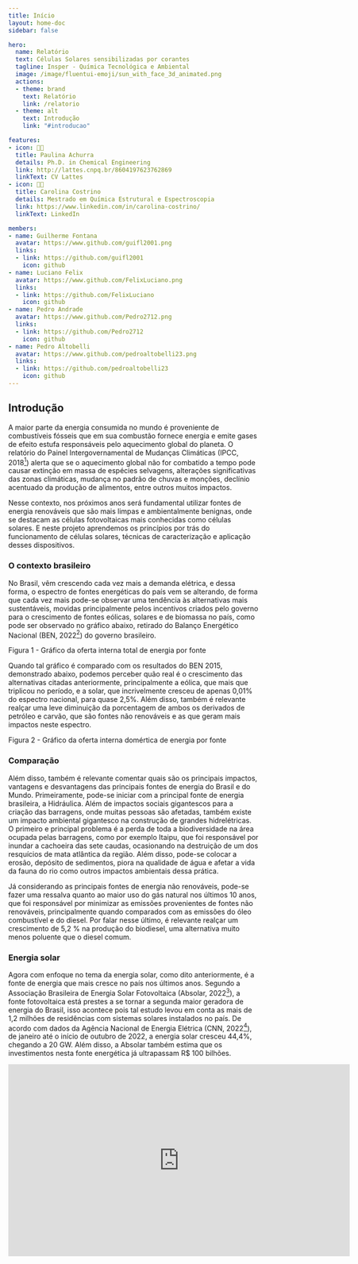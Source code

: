 ```yaml
---
title: Início
layout: home-doc
sidebar: false

hero:
  name: Relatório
  text: Células Solares sensibilizadas por corantes
  tagline: Insper - Química Tecnológica e Ambiental
  image: /image/fluentui-emoji/sun_with_face_3d_animated.png
  actions:
  - theme: brand
    text: Relatório
    link: /relatorio
  - theme: alt
    text: Introdução
    link: "#introducao"

features:
- icon: 👩‍🔬
  title: Paulina Achurra
  details: Ph.D. in Chemical Engineering
  link: http://lattes.cnpq.br/8604197623762869
  linkText: CV Lattes
- icon: 👩‍🔬
  title: Carolina Costrino
  details: Mestrado em Química Estrutural e Espectroscopia
  link: https://www.linkedin.com/in/carolina-costrino/
  linkText: LinkedIn

members:
- name: Guilherme Fontana
  avatar: https://www.github.com/guifl2001.png
  links:
  - link: https://github.com/guifl2001
    icon: github
- name: Luciano Felix
  avatar: https://www.github.com/FelixLuciano.png
  links:
  - link: https://github.com/FelixLuciano
    icon: github
- name: Pedro Andrade
  avatar: https://www.github.com/Pedro2712.png
  links:
  - link: https://github.com/Pedro2712
    icon: github
- name: Pedro Altobelli
  avatar: https://www.github.com/pedroaltobelli23.png
  links:
  - link: https://github.com/pedroaltobelli23
    icon: github
---
```



## Introdução

A maior parte da energia consumida no mundo é proveniente de combustíveis fósseis que
em sua combustão fornece energia e emite gases de efeito estufa responsáveis pelo
aquecimento global do planeta. O relatório do Painel Intergovernamental de Mudanças
Climáticas (IPCC, 2018[^1]) alerta que se o aquecimento global não for
combatido a tempo pode causar extinção em massa de espécies selvagens, alterações
significativas das zonas climáticas, mudança no padrão de chuvas e monções, declínio
acentuado da produção de alimentos, entre outros muitos impactos.

Nesse contexto, nos próximos anos será fundamental utilizar fontes de energia renováveis
que são mais limpas e ambientalmente benignas, onde se destacam as células fotovoltaicas
mais conhecidas como células solares. E neste projeto aprendemos os princípios por trás
do funcionamento de células solares, técnicas de caracterização e aplicação desses dispositivos.

### O contexto brasileiro

No Brasil, vêm crescendo cada vez mais a demanda elétrica, e dessa forma, o espectro de
fontes energéticas do país vem se alterando, de forma que cada vez mais pode-se observar
uma tendência às alternativas mais sustentáveis, movidas principalmente pelos incentivos
criados pelo governo para o crescimento de fontes eólicas, solares e de biomassa no país, como
pode ser observado no gráfico abaixo, retirado do Balanço Energético Nacional (BEN, 2022[^2]) do
governo brasileiro.

<ImgZoom src="/image/oferta-interna-total-de-energia-por-fonte.png" alt="Gráfico da oferta interna total de energia por fonte">
    Figura 1 - Gráfico da oferta interna total de energia por fonte
</ImgZoom>

Quando tal gráfico é comparado com os resultados do BEN 2015, demonstrado abaixo, podemos
perceber quão real é o crescimento das alternativas citadas anteriormente, principalmente a
eólica, que mais que triplicou no período, e a solar, que incrivelmente cresceu de apenas
0,01% do espectro nacional, para quase 2,5%. Além disso, também é relevante realçar uma
leve diminuição da porcentagem de ambos os derivados de petróleo e carvão, que são fontes
não renováveis e as que geram mais impactos neste espectro.

<ImgZoom src="/image/oferta-interna-domestica-de-energia-por-fonte.png" alt="Gráfico da oferta interna domértica de energia por fonte">
    Figura 2 - Gráfico da oferta interna domértica de energia por fonte
</ImgZoom>

### Comparação

Além disso, também é relevante comentar quais são os principais impactos, vantagens e
desvantagens das principais fontes de energia do Brasil e do Mundo. Primeiramente,
pode-se iniciar com a principal fonte de energia brasileira, a Hidráulica. Além de
impactos sociais gigantescos para a criação das barragens, onde muitas pessoas são
afetadas, também existe um impacto ambiental gigantesco na construção de grandes
hidrelétricas. O primeiro e principal problema é a perda de toda a biodiversidade na
área ocupada pelas barragens, como por exemplo Itaipu, que foi responsável por inundar
a cachoeira das sete caudas, ocasionando na destruição de um dos resquícios de mata
atlântica da região. Além disso, pode-se colocar a erosão, depósito de sedimentos,
piora na qualidade de água e afetar a vida da fauna do rio como outros impactos
ambientais dessa prática.

Já considerando as principais fontes de energia não renováveis, pode-se fazer uma
ressalva quanto ao maior uso do gás natural nos últimos 10 anos, que foi responsável
por minimizar as emissões provenientes de fontes não renováveis, principalmente quando
comparados com as emissões do óleo combustível e do diesel. Por falar nesse último, é
relevante realçar um crescimento de 5,2 % na produção do biodiesel, uma alternativa
muito menos poluente que o diesel comum.

### Energia solar

Agora com enfoque no tema da energia solar, como dito anteriormente, é a fonte de energia
que mais cresce no país nos últimos anos. Segundo a Associação Brasileira de Energia Solar
Fotovoltaica (Absolar, 2022[^3]), a fonte fotovoltaica está prestes a se tornar a segunda maior
geradora de energia do Brasil, isso acontece pois tal estudo levou em conta as mais de
1,2 milhões de residências com sistemas solares instalados no país. De acordo com dados da
Agência Nacional de Energia Elétrica (CNN, 2022[^4]), de janeiro até o início de outubro de 2022,
a energia solar cresceu 44,4%, chegando a 20 GW. Além disso, a Absolar também estima que os
investimentos nesta fonte energética já ultrapassam R$ 100 bilhões.

<iframe width="688" height="387" src="https://www.youtube.com/embed/L_q6LRgKpTw" title="Como as células solares funcionam?" frameborder="0" allow="accelerometer; autoplay; clipboard-write; encrypted-media; gyroscope; picture-in-picture" allowfullscreen />

Apesar de suas vantagens, existem certas ressalvas que devem ser consideradas quanto à
energia solar, como pode ser observado por todo o estado da Califórnia, nos Estados Unidos.
De acordo com uma matéria do Los Angeles Times (Rachel Kisela, 2022[^5]), a solução
californiana para seu consumo energético via painéis solares, que foi implementada há 20
anos atrás, começou a gerar seus primeiros grandes desafios agora que a vida útil de seus
painéis acabou e de acordo com a matéria, muitos desses painéis agora estão sendo descartados
em aterros sanitários, se tornando um grande problema ambiental para toda a Califórnia, já
que esses produtos são responsáveis por possíveis contaminações por metais pesados, como o
chumbo, selênio e cádmio. A reportagem ainda cita Sam Vanderhoof, especialista da indústria
solar, que admite que apenas 1 em 10 painéis solares são reciclados. Dessa forma, é importante
ressaltar, que se o Brasil não se preocupar com o problema do descarte atualmente, os impactos
serão gigantescos e o que parecia uma solução a curto prazo, pode se tornar um problema, caso
negligenciado.

### Células Solares sensibilizadas por corantes

Para o projeto do grupo, será realizado a montagem de células solares de $TiO_2$ sensibilizado por
corante. “O funcionamento de uma célula solar baseia-se no efeito fotovoltaico que ocorre em
materiais semicondutores. Um semicondutor caracteriza-se pela presença de elétrons com energias
distintas na banda de valência (BV) e na banda de condução (BC), entre essas duas bandas existe
uma banda proibida de energia ou bandgap(BG).” ( J.S. Agnaldo, J.B.V. Bastos, J.C. Cressoni e G.M.
Viswanathan, 2005).

<iframe width="688" height="387" src="https://www.youtube.com/embed/g1TfQ9rypHI" title="Como as células solares funcionam?" frameborder="0" allow="accelerometer; autoplay; clipboard-write; encrypted-media; gyroscope; picture-in-picture" allowfullscreen />

No caso do projeto do grupo, a célula solar é constituída por um fotoanodo, um contra eletrodo e
um eletrólito líquido entre os eletrodos. O primeiro é preparado a partir da disposição de uma
camada de TiO2 nanocristalino sob um vidro com filme condutor transparente com flúor (FTO-fluorine
doped tin oxide). Esse filme é então sensibilizado pelo corante. Já o contra eletrodo é preparado
através da deposição de uma fina camada de platina na superfície desse vidro condutor. Ambos são
então unidos e selados com um termoplástico, onde então é inserido uma solução de eletrólito
líquido com íons de I3-/ I- a partir de pequenos orifícios feitos no contra eletrodo.

<ImgZoom src="/image/celulas-solares.jpg" alt="Células Solares Sensibilizadas por corantes">
    Figura 3 - Células Solares Sensibilizadas por corantes
</ImgZoom>

Para entender melhor como funciona a conversão de luz em eletricidade, é relevante citar o estudo
CÉLULAS SOLARES SENSIBILIZADAS POR CORANTES NATURAIS: UM EXPERIMENTO INTRODUTÓRIO SOBRE ENERGIA
RENOVÁVEL PARA ALUNOS DE GRADUAÇÃO" (Gabriela G. Sonai, Maurício A. Melo Jr., Julia H. B. Nunes,
Jackson D. Megiatto Jr. e Ana F. Nogueira, 2015).

"O princípio básico de funcionamento de uma DSSC é similar ao processo de conversão de energia
realizado pelas plantas na fotossíntese, que também envolve a absorção da luz solar por um corante,
a clorofila. Na DSSC sob iluminação, o corante absorve luz (Eq. 1), e no estado excitado é capaz de
transferir elétrons para a banda de condução (BC) do $TiO_2$ (Eq. 2).

Excitação do corante (1): $D$ + Luz \rightarrow $D^*$

Injeção de elétrons (2):  $D^* + TiO_2 \rightarrow D^+ + e^-$ (BC do $TiO_2$)

"O corante oxidado é então regenerado através de sua redução pelos íons iodeto (I-) que juntamente
com os íons triiodeto ($I_3^-$) formam o eletrólito (Eq. 3)."

Regeneração do corante (3): $D^+ + 32I^- \rightarrow D + 12I_3^-$

"Os elétrons fotogerados são então transportados pelo circuito externo, onde realizam trabalho e
atingem o contra eletrodo, onde os íons triiodeto ($I_3^-$) são reduzidos a $I^-$ (Eq. 4)."

Regeneração do par redox (4): $12I_3^- + e^-(Pt) \rightarrow  32I_3^-$


[^1]: IPCC. **Global Warming of 1.5°C**. Cambridge University Press, Cambridge, UK and New York. 2018. Disponível em: [ipcc.ch/sr15](https://www.ipcc.ch/sr15/).

[^2]: EMPRESA DE PESQUISA DE ENERGIA. **Balanço Energético Nacional**. Ministério de Minas e Energia. 2022. Disponível em: [gov.br/mme/pt-br/assuntos/secretarias/spe/publicacoes/balanco-energetico-nacional/ben-2022/ben-2022-relatorio-final](https://www.gov.br/mme/pt-br/assuntos/secretarias/spe/publicacoes/balanco-energetico-nacional/ben-2022/ben-2022-relatorio-final)

[^3]: ASSOCIAÇÃO BRASILEIRA DE ENERGIA SOLAR. **2022: o melhor ano da energia solar no Brasil**. O Setor Elétrico. 2022. Disponível em: [absolar.org.br/noticia/2022-o-melhor-ano-da-energia-solar-no-brasil/](https://www.absolar.org.br/noticia/2022-o-melhor-ano-da-energia-solar-no-brasil/)

[^4]: MENDES, Diego. **Energia solar está perto de se tornar 2ª maior fonte de geração no país, diz Absolar**. CNN Brasil Business. 2022. Disponível em: [cnnbrasil.com.br/business/energia-solar-esta-perto-de-se-tornar-2a-maior-fonte-de-geracao-no-pais-diz-absolar/](https://www.cnnbrasil.com.br/business/energia-solar-esta-perto-de-se-tornar-2a-maior-fonte-de-geracao-no-pais-diz-absolar/)

[^5]: KISELA, Rachel. **California went big on rooftop solar. Now that’s a problem for landfills**. Los ANgeles Times. 2022. Disponível em: [latimes.com/business/story/2022-07-14/california-rooftop-solar-pv-panels-recycling-danger](https://www.latimes.com/business/story/2022-07-14/california-rooftop-solar-pv-panels-recycling-danger)

[^6]: Disponível em: [scielo.br/j/rbef/a/YZT58RsdFMRpVMdsmCynBYM/abstract/?lang=pt](https://www.scielo.br/j/rbef/a/YZT58RsdFMRpVMdsmCynBYM/abstract/?lang=pt )

